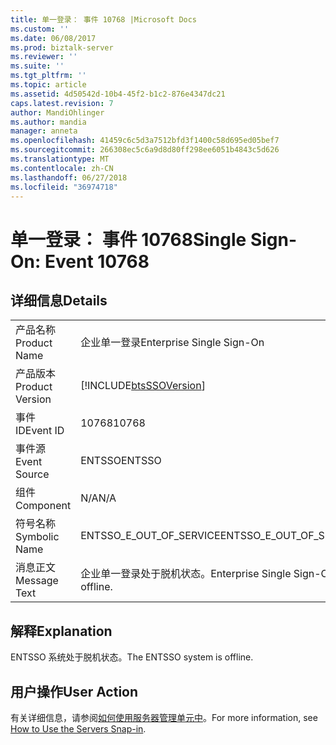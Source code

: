 ```yaml
---
title: 单一登录： 事件 10768 |Microsoft Docs
ms.custom: ''
ms.date: 06/08/2017
ms.prod: biztalk-server
ms.reviewer: ''
ms.suite: ''
ms.tgt_pltfrm: ''
ms.topic: article
ms.assetid: 4d50542d-10b4-45f2-b1c2-876e4347dc21
caps.latest.revision: 7
author: MandiOhlinger
ms.author: mandia
manager: anneta
ms.openlocfilehash: 41459c6c5d3a7512bfd3f1400c58d695ed05bef7
ms.sourcegitcommit: 266308ec5c6a9d8d80ff298ee6051b4843c5d626
ms.translationtype: MT
ms.contentlocale: zh-CN
ms.lasthandoff: 06/27/2018
ms.locfileid: "36974718"
---
```

# <a name="single-sign-on-event-10768"></a><span data-ttu-id="955d4-102">单一登录： 事件 10768</span><span class="sxs-lookup"><span data-stu-id="955d4-102">Single Sign-On: Event 10768</span></span>
## <a name="details"></a><span data-ttu-id="955d4-103">详细信息</span><span class="sxs-lookup"><span data-stu-id="955d4-103">Details</span></span>  
  
|                 |                                                            |
|-----------------|------------------------------------------------------------|
|  <span data-ttu-id="955d4-104">产品名称</span><span class="sxs-lookup"><span data-stu-id="955d4-104">Product Name</span></span>   |                 <span data-ttu-id="955d4-105">企业单一登录</span><span class="sxs-lookup"><span data-stu-id="955d4-105">Enterprise Single Sign-On</span></span>                  |
| <span data-ttu-id="955d4-106">产品版本</span><span class="sxs-lookup"><span data-stu-id="955d4-106">Product Version</span></span> | [!INCLUDE[btsSSOVersion](../includes/btsssoversion-md.md)] |
|    <span data-ttu-id="955d4-107">事件 ID</span><span class="sxs-lookup"><span data-stu-id="955d4-107">Event ID</span></span>     |                           <span data-ttu-id="955d4-108">10768</span><span class="sxs-lookup"><span data-stu-id="955d4-108">10768</span></span>                            |
|  <span data-ttu-id="955d4-109">事件源</span><span class="sxs-lookup"><span data-stu-id="955d4-109">Event Source</span></span>   |                           <span data-ttu-id="955d4-110">ENTSSO</span><span class="sxs-lookup"><span data-stu-id="955d4-110">ENTSSO</span></span>                           |
|    <span data-ttu-id="955d4-111">组件</span><span class="sxs-lookup"><span data-stu-id="955d4-111">Component</span></span>    |                            <span data-ttu-id="955d4-112">N/A</span><span class="sxs-lookup"><span data-stu-id="955d4-112">N/A</span></span>                             |
|  <span data-ttu-id="955d4-113">符号名称</span><span class="sxs-lookup"><span data-stu-id="955d4-113">Symbolic Name</span></span>  |                  <span data-ttu-id="955d4-114">ENTSSO_E_OUT_OF_SERVICE</span><span class="sxs-lookup"><span data-stu-id="955d4-114">ENTSSO_E_OUT_OF_SERVICE</span></span>                   |
|  <span data-ttu-id="955d4-115">消息正文</span><span class="sxs-lookup"><span data-stu-id="955d4-115">Message Text</span></span>   |           <span data-ttu-id="955d4-116">企业单一登录处于脱机状态。</span><span class="sxs-lookup"><span data-stu-id="955d4-116">Enterprise Single Sign-On is offline.</span></span>            |
  
## <a name="explanation"></a><span data-ttu-id="955d4-117">解释</span><span class="sxs-lookup"><span data-stu-id="955d4-117">Explanation</span></span>  
 <span data-ttu-id="955d4-118">ENTSSO 系统处于脱机状态。</span><span class="sxs-lookup"><span data-stu-id="955d4-118">The ENTSSO system is offline.</span></span>  
  
## <a name="user-action"></a><span data-ttu-id="955d4-119">用户操作</span><span class="sxs-lookup"><span data-stu-id="955d4-119">User Action</span></span>  
 <span data-ttu-id="955d4-120">有关详细信息，请参阅[如何使用服务器管理单元中](../core/how-to-use-the-servers-snap-in.md)。</span><span class="sxs-lookup"><span data-stu-id="955d4-120">For more information, see [How to Use the Servers Snap-in](../core/how-to-use-the-servers-snap-in.md).</span></span>